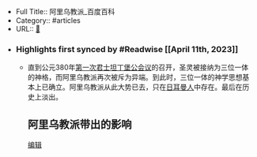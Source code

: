 - Full Title:: 阿里乌教派_百度百科
- Category:: #articles
- URL:: [🔗](https://baike.baidu.com/item/%E9%98%BF%E9%87%8C%E4%B9%8C%E6%95%99%E6%B4%BE/7171867?fromModule=lemma_inlink)
- ### Highlights first synced by #Readwise [[April 11th, 2023]]
    - 直到公元380年[第一次君士坦丁堡公会议](/item/%E7%AC%AC%E4%B8%80%E6%AC%A1%E5%90%9B%E5%A3%AB%E5%9D%A6%E4%B8%81%E5%A0%A1%E5%85%AC%E4%BC%9A%E8%AE%AE/3741003?fromModule=lemma_inlink)的召开，圣灵被接纳为三位一体的神格，而阿里乌教派再次被斥为异端。到此时，三位一体的神学思想基本上已确立。阿里乌教派从此大势已去，只在[日耳曼人](/item/%E6%97%A5%E8%80%B3%E6%9B%BC%E4%BA%BA/1950126?fromModule=lemma_inlink)中存在。最后在历史上淡出。
      
      
      
      
      阿里乌教派带出的影响
      ----------
      
      
      [编辑](javascript:;)
